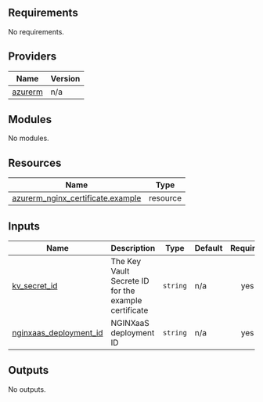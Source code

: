 <!-- BEGIN_TF_DOCS -->
## Requirements

No requirements.

## Providers

| Name | Version |
|------|---------|
| <a name="provider_azurerm"></a> [azurerm](#provider\_azurerm) | n/a |

## Modules

No modules.

## Resources

| Name | Type |
|------|------|
| [azurerm_nginx_certificate.example](https://registry.terraform.io/providers/hashicorp/azurerm/latest/docs/resources/nginx_certificate) | resource |

## Inputs

| Name | Description | Type | Default | Required |
|------|-------------|------|---------|:--------:|
| <a name="input_kv_secret_id"></a> [kv\_secret\_id](#input\_kv\_secret\_id) | The Key Vault Secrete ID for the example certificate | `string` | n/a | yes |
| <a name="input_nginxaas_deployment_id"></a> [nginxaas\_deployment\_id](#input\_nginxaas\_deployment\_id) | NGINXaaS deployment ID | `string` | n/a | yes |

## Outputs

No outputs.
<!-- END_TF_DOCS -->